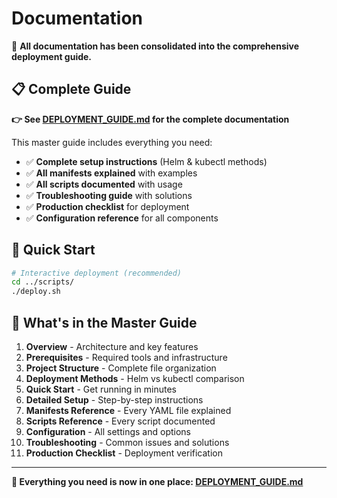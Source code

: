 # Documentation

📖 **All documentation has been consolidated into the comprehensive deployment guide.**

## 📋 Complete Guide

**👉 See [DEPLOYMENT_GUIDE.md](../DEPLOYMENT_GUIDE.md) for the complete documentation**

This master guide includes everything you need:

- ✅ **Complete setup instructions** (Helm & kubectl methods)
- ✅ **All manifests explained** with examples
- ✅ **All scripts documented** with usage
- ✅ **Troubleshooting guide** with solutions
- ✅ **Production checklist** for deployment
- ✅ **Configuration reference** for all components

## 🚀 Quick Start

```bash
# Interactive deployment (recommended)
cd ../scripts/
./deploy.sh
```

## 📖 What's in the Master Guide

1. **Overview** - Architecture and key features
2. **Prerequisites** - Required tools and infrastructure
3. **Project Structure** - Complete file organization
4. **Deployment Methods** - Helm vs kubectl comparison
5. **Quick Start** - Get running in minutes
6. **Detailed Setup** - Step-by-step instructions
7. **Manifests Reference** - Every YAML file explained
8. **Scripts Reference** - Every script documented
9. **Configuration** - All settings and options
10. **Troubleshooting** - Common issues and solutions
11. **Production Checklist** - Deployment verification

---

**🎯 Everything you need is now in one place: [DEPLOYMENT_GUIDE.md](../DEPLOYMENT_GUIDE.md)**
